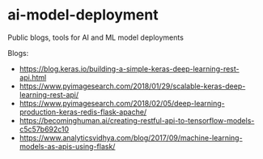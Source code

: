 # ai-model-deployment
Public blogs, tools for AI and ML model deployments

Blogs:

- https://blog.keras.io/building-a-simple-keras-deep-learning-rest-api.html
- https://www.pyimagesearch.com/2018/01/29/scalable-keras-deep-learning-rest-api/
- https://www.pyimagesearch.com/2018/02/05/deep-learning-production-keras-redis-flask-apache/
- https://becominghuman.ai/creating-restful-api-to-tensorflow-models-c5c57b692c10
- https://www.analyticsvidhya.com/blog/2017/09/machine-learning-models-as-apis-using-flask/
